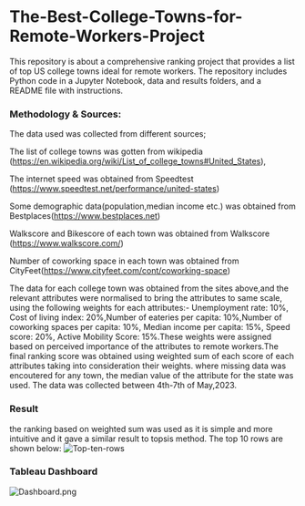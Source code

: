 # The-Best-College-Towns-for-Remote-Workers-Project
This repository is about a comprehensive ranking project that provides a list of top US college towns ideal for remote workers. The repository includes Python code in a Jupyter Notebook, data and results folders, and a README file with instructions. 

### Methodology & Sources: 
The data used was collected from different sources; 

The list of college towns was gotten from wikipedia (https://en.wikipedia.org/wiki/List_of_college_towns#United_States),

The internet speed was obtained from Speedtest (https://www.speedtest.net/performance/united-states)

Some demographic data(population,median income etc.) was obtained from Bestplaces(https://www.bestplaces.net)

Walkscore and Bikescore of each town was obtained from Walkscore (https://www.walkscore.com/)

Number of coworking space in each town was obtained from CityFeet(https://www.cityfeet.com/cont/coworking-space)


The data for each college town was obtained from the sites above,and the relevant attributes were normalised to bring   the attributes to same scale, using the following weights for each attributes:- Unemployment rate: 10%, Cost of living   index: 20%,Number of eateries per capita: 10%,Number of coworking spaces per capita: 10%, Median income per capita: 15%,
Speed score: 20%, Active Mobility Score: 15%.These weights were assigned based on perceived importance of the attributes to remote workers.The final ranking score was obtained using weighted sum of each score of each attributes taking into  consideration their weights. where missing data was encoutered for any town, the median value of the attribute for the  state was used.
The data was collected between 4th-7th of May,2023.

### Result
the ranking based on weighted sum was used as it is simple and more intuitive and it gave a similar result to topsis method. The top 10 rows are shown below:
![Top-ten-rows](https://github.com/vaadewoyin/The-Best-College-Towns-for-Remote-Workers-Project/blob/main/top-ten-rows.png)


### Tableau Dashboard
![Dashboard.png](https://github.com/vaadewoyin/The-Best-College-Towns-for-Remote-Workers-Project/blob/main/Dashboard.png)

